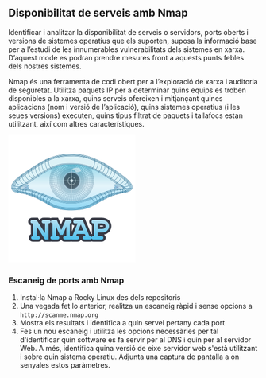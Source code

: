 ## Disponibilitat de serveis amb Nmap

Identificar i analitzar la disponibilitat de serveis o servidors, ports oberts i versions de sistemes operatius que els suporten, suposa la informació base per a l’estudi de les innumerables vulnerabilitats dels sistemes en xarxa. D’aquest mode es podran prendre mesures front a aquests punts febles dels nostres sistemes.

Nmap és una ferramenta de codi obert per a l’exploració de xarxa i auditoria de seguretat. Utilitza paquets IP per a determinar quins equips es troben disponibles a la xarxa, quins serveis ofereixen i mitjançant quines aplicacions (nom i versió de l’aplicació), quins sistemes operatius (i les seues versions) executen, quins tipus filtrat de paquets i tallafocs estan utilitzant, així com altres característiques.

![](img/nmap_logo.png)

### Escaneig de ports amb Nmap

1. Instal·la Nmap a Rocky Linux des dels repositoris
2. Una vegada fet lo anterior, realitza un escaneig ràpid i sense opcions a `http://scanme.nmap.org`
3. Mostra els resultats i identifica a quin servei pertany cada port
4. Fes un nou escaneig i utilitza les opcions necessàries per tal d'identificar quin software es fa servir per al DNS i quin per al servidor Web. A més, identifica quina versió de eixe servidor web s'està utilitzant i sobre quin sistema operatiu. Adjunta una captura de pantalla a on senyales estos paràmetres.